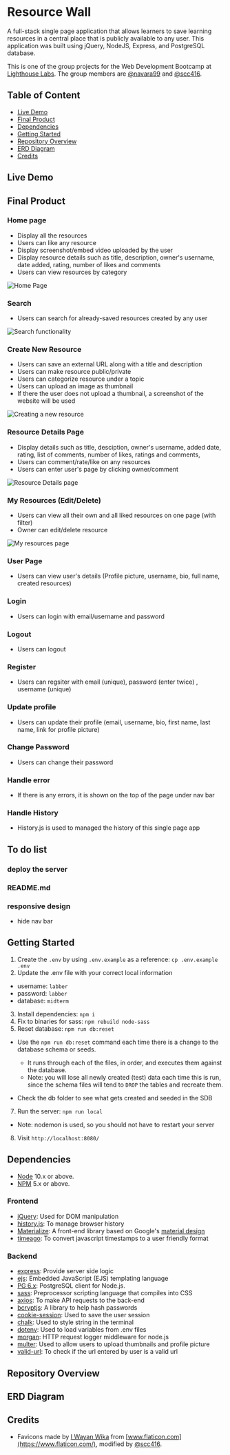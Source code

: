 # Resource Wall

A full-stack single page application that allows learners to save learning resources in a central place that is publicly available to any user. This application was built using jQuery, NodeJS, Express, and PostgreSQL database.

This is one of the group projects for the Web Development Bootcamp at [Lighthouse Labs](https://www.lighthouselabs.ca/). The group members are [@navara99](https://github.com/navara99) and [@scc416](https://github.com/scc416).

## Table of Content

- [Live Demo](#live-demo)
- [Final Product](#final-product)
- [Dependencies](#dependencies)
- [Getting Started](#getting-started)
- [Repository Overview](#repository-overview)
- [ERD Diagram](#erd-diagram)
- [Credits](#credits)

## Live Demo

## Final Product

### Home page

- Display all the resources
- Users can like any resource
- Display screenshot/embed video uploaded by the user
- Display resource details such as title, description, owner's username, date added, rating, number of likes and comments
- Users can view resources by category

![Home Page](./docs/home-page.gif)

### Search

- Users can search for already-saved resources created by any user

![Search functionality](./docs/search-functionality.gif)

### Create New Resource

- Users can save an external URL along with a title and description
- Users can make resource public/private
- Users can categorize resource under a topic
- Users can upload an image as thumbnail
- If there the user does not upload a thumbnail, a screenshot of the website will be used

![Creating a new resource](./docs/create-new-resource.gif)

### Resource Details Page

- Display details such as title, desciption, owner's username, added date, rating, list of comments, number of likes, ratings and comments,
- Users can comment/rate/like on any resources
- Users can enter user's page by clicking owner/comment

![Resource Details page](./docs/resource-details.gif)

### My Resources (Edit/Delete)

- Users can view all their own and all liked resources on one page (with filter)
- Owner can edit/delete resource

![My resources page](./docs/my-resources.gif)

### User Page

- Users can view user's details (Profile picture, username, bio, full name, created resources)

### Login

- Users can login with email/username and password

### Logout

- Users can logout

### Register

- Users can regsiter with email (unique), password (enter twice) , username (unique)

### Update profile

- Users can update their profile (email, username, bio, first name, last name, link for profile picture)

### Change Password

- Users can change their password

### Handle error

- If there is any errors, it is shown on the top of the page under nav bar

### Handle History

- History.js is used to managed the history of this single page app

## To do list

### deploy the server

### README.md

### responsive design

- hide nav bar

## Getting Started

1. Create the `.env` by using `.env.example` as a reference: `cp .env.example .env`
2. Update the .env file with your correct local information

- username: `labber`
- password: `labber`
- database: `midterm`

3. Install dependencies: `npm i`
4. Fix to binaries for sass: `npm rebuild node-sass`
5. Reset database: `npm run db:reset`

- Use the `npm run db:reset` command each time there is a change to the database schema or seeds.

  - It runs through each of the files, in order, and executes them against the database.
  - Note: you will lose all newly created (test) data each time this is run, since the schema files will tend to `DROP` the tables and recreate them.

- Check the db folder to see what gets created and seeded in the SDB

7. Run the server: `npm run local`

- Note: nodemon is used, so you should not have to restart your server

8. Visit `http://localhost:8080/`

## Dependencies

- [Node](https://nodejs.org/en/) 10.x or above.
- [NPM](https://www.npmjs.com/) 5.x or above.

### Frontend

- [jQuery](https://jquery.com/): Used for DOM manipulation
- [history.js](https://github.com/browserstate/history.js/): To manage browser history
- [Materialize](https://materializecss.com/): A front-end library based on Google's [material design](https://en.wikipedia.org/wiki/Material_Design)
- [timeago](https://timeago.yarp.com/): To convert javascript timestamps to a user friendly format

### Backend

- [express](http://expressjs.com/): Provide server side logic
- [ejs](https://ejs.co/): Embedded JavaScript (EJS) templating language
- [PG 6.x](https://www.postgresql.org/): PostgreSQL client for Node.js.
- [sass](https://sass-lang.com/): Preprocessor scripting language that compiles into CSS
- [axios](https://www.axios.com/): To make API requests to the back-end
- [bcryptjs](https://github.com/dcodeIO/bcrypt.js): A library to help hash passwords
- [cookie-session](https://github.com/expressjs/cookie-session): Used to save the user session
- [chalk](https://github.com/chalk/chalk): Used to style string in the terminal
- [dotenv](https://dotenv.org/): Used to load variables from .env files
- [morgan](https://github.com/expressjs/morgan): HTTP request logger middleware for node.js
- [multer](https://github.com/expressjs/multer): Used to allow users to upload thumbnails and profile picture
- [valid-url](https://github.com/ogt/valid-url): To check if the url entered by user is a valid url

## Repository Overview

## ERD Diagram

## Credits

- Favicons made by [I Wayan Wika](https://www.flaticon.com/authors/i-wayan-wika) from [www.flaticon.com](https://www.flaticon.com/), modified by [@scc416](https://github.com/scc416).

<!-- 
— What each of you did, individually

1 homepage plus search (Thar)
2 details page - gist (Siu)

- rating, like (also on homepage), comment, go to my page/other user page
  3 make new resources (Both)
- screenshot
- video (dailymotion, Getty Images, codepen, instagram)
- private/public
  4 my resources (Thar)
- filtering
  5 update profile (Both)
  6 login/logout/register (both)

— Show us what you built (demo)

— What you learned and/or what you’ll do differently in final projects

1 divide HTML into smaller ejs files
2 use React
3 learned about merge and we should merge more often
4 commit more often
5 googling skill
6 new async syntax -->

